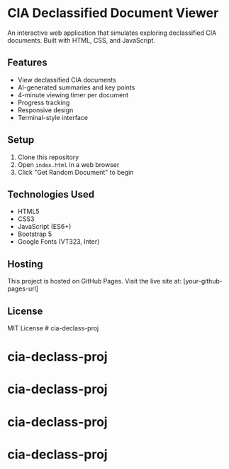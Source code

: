 # CIA Declassified Document Viewer

An interactive web application that simulates exploring declassified CIA documents. Built with HTML, CSS, and JavaScript.

## Features
- View declassified CIA documents
- AI-generated summaries and key points
- 4-minute viewing timer per document
- Progress tracking
- Responsive design
- Terminal-style interface

## Setup
1. Clone this repository
2. Open `index.html` in a web browser
3. Click "Get Random Document" to begin

## Technologies Used
- HTML5
- CSS3
- JavaScript (ES6+)
- Bootstrap 5
- Google Fonts (VT323, Inter)

## Hosting
This project is hosted on GitHub Pages. Visit the live site at: [your-github-pages-url]

## License
MIT License # cia-declass-proj
# cia-declass-proj
# cia-declass-proj
# cia-declass-proj
# cia-declass-proj

